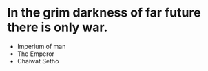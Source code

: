 # In the grim darkness of far future there is only war.

- Imperium of man
 - The Emperor
  - Chaiwat Setho

